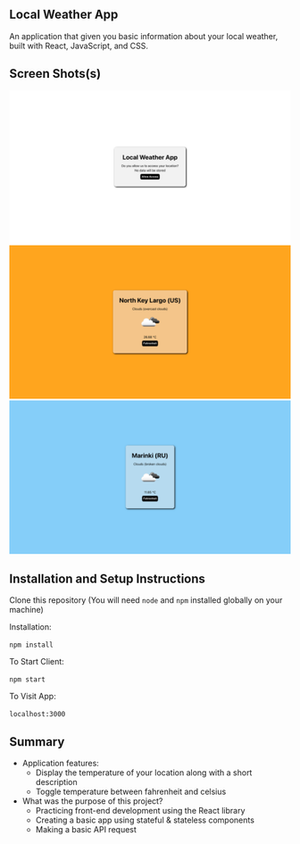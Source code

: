 ## Local Weather App

An application that given you basic information about your local weather, built with React, JavaScript, and CSS.

## Screen Shots(s)

![screenshot1](public/screenshot1.png)
![screenshot2](public/screenshot2.png)
![screenshot3](public/screenshot3.png)

## Installation and Setup Instructions

Clone this repository (You will need `node` and `npm` installed globally on your machine)

Installation:

`npm install`

To Start Client:

`npm start`

To Visit App:

`localhost:3000`

## Summary

- Application features:
    - Display the temperature of your location along with a short description
    - Toggle temperature between fahrenheit and celsius
- What was the purpose of this project?
    - Practicing front-end development using the React library
    - Creating a basic app using stateful & stateless components
    - Making a basic API request